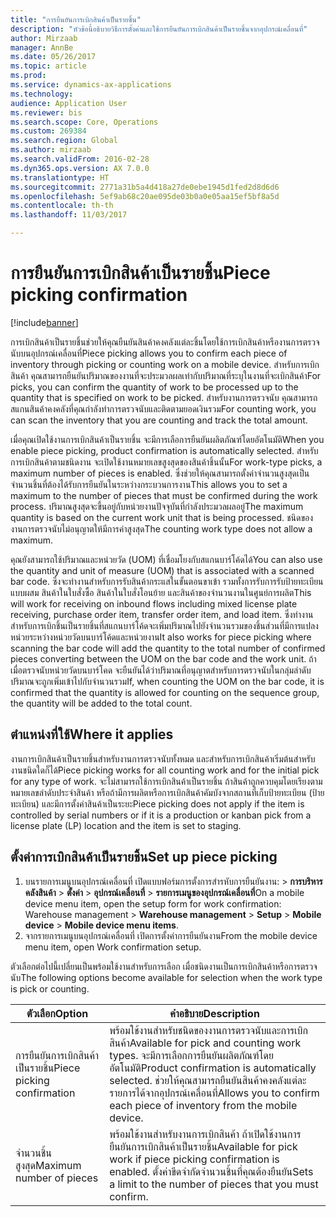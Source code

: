 ```yaml
---
title: "การยืนยันการเบิกสินค้าเป็นรายชิ้น"
description: "หัวข้อนี้อธิบายวิธีการตั้งค่าและใช้การยืนยันการเบิกสินค้าเป็นรายชิ้นจากอุปกรณ์เคลื่อนที่"
author: Mirzaab
manager: AnnBe
ms.date: 05/26/2017
ms.topic: article
ms.prod: 
ms.service: dynamics-ax-applications
ms.technology: 
audience: Application User
ms.reviewer: bis
ms.search.scope: Core, Operations
ms.custom: 269384
ms.search.region: Global
ms.author: mirzaab
ms.search.validFrom: 2016-02-28
ms.dyn365.ops.version: AX 7.0.0
ms.translationtype: HT
ms.sourcegitcommit: 2771a31b5a4d418a27de0ebe1945d1fed2d8d6d6
ms.openlocfilehash: 5ef9ab68c20ae095de03b0a0e05aa15ef5bf8a5d
ms.contentlocale: th-th
ms.lasthandoff: 11/03/2017

---
```


# <a name="piece-picking-confirmation"></a><span data-ttu-id="9b48e-103">การยืนยันการเบิกสินค้าเป็นรายชิ้น</span><span class="sxs-lookup"><span data-stu-id="9b48e-103">Piece picking confirmation</span></span>

[!include[banner](../includes/banner.md)]

<span data-ttu-id="9b48e-104">การเบิกสินค้าเป็นรายชิ้นช่วยให้คุณยืนยันสินค้าคงคลังแต่ละชิ้นโดยใช้การเบิกสินค้าหรืองานการตรวจนับบนอุปกรณ์เคลื่อนที่</span><span class="sxs-lookup"><span data-stu-id="9b48e-104">Piece picking allows you to confirm each piece of inventory through picking or counting work on a mobile device.</span></span> <span data-ttu-id="9b48e-105">สำหรับการเบิกสินค้า คุณสามารถยืนยันปริมาณของงานที่จะประมวลผลเท่ากับปริมาณที่ระบุในงานที่จะเบิกสินค้า</span><span class="sxs-lookup"><span data-stu-id="9b48e-105">For picks, you can confirm the quantity of work to be processed up to the quantity that is specified on work to be picked.</span></span> <span data-ttu-id="9b48e-106">สำหรับงานการตรวจนับ คุณสามารถสแกนสินค้าคงคลังที่คุณกำลังทำการตรวจนับและติดตามยอดเงินรวม</span><span class="sxs-lookup"><span data-stu-id="9b48e-106">For counting work, you can scan the inventory that you are counting and track the total amount.</span></span>

<span data-ttu-id="9b48e-107">เมื่อคุณเปิดใช้งานการเบิกสินค้าเป็นรายชิ้น จะมีการเลือการยืนยันผลิตภัณฑ์โดยอัตโนมัติ</span><span class="sxs-lookup"><span data-stu-id="9b48e-107">When you enable piece picking, product confirmation is automatically selected.</span></span> <span data-ttu-id="9b48e-108">สำหรับการเบิกสินค้าตามชนิดงาน จะเปิดใช้งานหมายเลขสูงสุดของสินค้าชิ้นนั้น</span><span class="sxs-lookup"><span data-stu-id="9b48e-108">For work-type picks, a maximum number of pieces is enabled.</span></span> <span data-ttu-id="9b48e-109">ซึ่งช่วยให้คุณสามารถตั้งค่าจำนวนสูงสุดเป็นจำนวนชิ้นที่ต้องได้รับการยืนยันในระหว่างกระบวนการงาน</span><span class="sxs-lookup"><span data-stu-id="9b48e-109">This allows you to set a maximum to the number of pieces that must be confirmed during the work process.</span></span> <span data-ttu-id="9b48e-110">ปริมาณสูงสุดจะขึ้นอยู่กับหน่วยงานปัจจุบันที่กำลังประมวลผลอยู่</span><span class="sxs-lookup"><span data-stu-id="9b48e-110">The maximum quantity is based on the current work unit that is being processed.</span></span> <span data-ttu-id="9b48e-111">ชนิดของงานการตรวจนับไม่อนุญาตให้มีการค่าสูงสุด</span><span class="sxs-lookup"><span data-stu-id="9b48e-111">The counting work type does not allow a maximum.</span></span>

<span data-ttu-id="9b48e-112">คุณยังสามารถใช้ปริมาณและหน่วยวัด (UOM) ที่เชื่อมโยงกับสแกนบาร์โค้ดได้</span><span class="sxs-lookup"><span data-stu-id="9b48e-112">You can also use the quantity and unit of measure (UOM) that is associated with a scanned bar code.</span></span> <span data-ttu-id="9b48e-113">ซึ่งจะทำงานสำหรับการรับสินค้ากระแสในขั้นตอนขาเข้า รวมทั้งการรับการรับป้ายทะเบียนแบบผสม สินค้าในใบสั่งซื้อ สินค้าในใบสั่งโอนย้าย และสินค้าของจำนวนงานในศูนย์การผลิต</span><span class="sxs-lookup"><span data-stu-id="9b48e-113">This will work for receiving on inbound flows including mixed license plate receiving, purchase order item, transfer order item, and load item.</span></span> <span data-ttu-id="9b48e-114">ซึ่งทำงานสำหรับการเบิกชิ้นเป็นรายชิ้นที่สแกนบาร์โค้ดจะเพิ่มปริมาณไปยังจำนวนรวมของชิ้นส่วนที่มีการแปลงหน่วยระหว่างหน่วยวัดบนบาร์โค้ดและหน่วยงาน</span><span class="sxs-lookup"><span data-stu-id="9b48e-114">It also works for piece picking where scanning the bar code will add the quantity to the total number of confirmed pieces converting between the UOM on the bar code and the work unit.</span></span> <span data-ttu-id="9b48e-115">ถ้าเมื่อตรวจนับหน่วยวัดบนบาร์โคด จะยืนยันได้ว่าปริมาณที่อนุญาตสำหรับการตรวจนับในกลุ่มลำดับ ปริมาณจะถูกเพิ่มเข้าไปกับจำนวนรวม</span><span class="sxs-lookup"><span data-stu-id="9b48e-115">If, when counting the UOM on the bar code, it is confirmed that the quantity is allowed for counting on the sequence group, the quantity will be added to the total count.</span></span>

## <a name="where-it-applies"></a><span data-ttu-id="9b48e-116">ตำแหน่งที่ใช้</span><span class="sxs-lookup"><span data-stu-id="9b48e-116">Where it applies</span></span>

<span data-ttu-id="9b48e-117">งานการเบิกสินค้าเป็นรายชิ้นสำหรับงานการตรวจนับทั้งหมด และสำหรับการเบิกสินค้าเริ่มต้นสำหรับงานชนิดใดก็ได้</span><span class="sxs-lookup"><span data-stu-id="9b48e-117">Piece picking works for all counting work and for the initial pick for any type of work.</span></span> <span data-ttu-id="9b48e-118">จะไม่สามารถใช้การเบิกสินค้าเป็นรายชิ้น ถ้าสินค้าถูกควบคุมโดยเรียงตามหมายเลขลำดับประจำสินค้า หรือถ้ามีการผลิตหรือการเบิกสินค้าคัมบังจากสถานที่เก็บป้ายทะเบียน (ป้ายทะเบียน) และมีการตั้งค่าสินค้าเป็นระยะ</span><span class="sxs-lookup"><span data-stu-id="9b48e-118">Piece picking does not apply if the item is controlled by serial numbers or if it is a production or kanban pick from a license plate (LP) location and the item is set to staging.</span></span>

## <a name="set-up-piece-picking"></a><span data-ttu-id="9b48e-119">ตั้งค่าการเบิกสินค้าเป็นรายชิ้น</span><span class="sxs-lookup"><span data-stu-id="9b48e-119">Set up piece picking</span></span>

1.  <span data-ttu-id="9b48e-120">บนรายการเมนูบนอุปกรณ์เคลื่อนที่ เปิดแบบฟอร์มการตั้งการสำรหับการยืนยันงาน: > **การบริหารคลังสินค้า** > **ตั้งค่า** > **อุปกรณ์เคลื่อนที่** > **รายการเมนูของอุปกรณ์เคลื่อนที่**</span><span class="sxs-lookup"><span data-stu-id="9b48e-120">On a mobile device menu item, open the setup form for work confirmation: Warehouse management > **Warehouse management** > **Setup** > **Mobile device** > **Mobile device menu items**.</span></span> 
2. <span data-ttu-id="9b48e-121">จากรายการเมนูบนอุปกรณ์เคลื่อนที่ เปิดการตั้งค่าการยืนยันงาน</span><span class="sxs-lookup"><span data-stu-id="9b48e-121">From the mobile device menu item, open Work confirmation setup.</span></span>

<span data-ttu-id="9b48e-122">ตัวเลือกต่อไปนี้เปลี่ยนเป็นพร้อมใช้งานสำหรับการเลือก เมื่อชนิดงานเป็นการเบิกสินค้าหรือการตรวจนับ</span><span class="sxs-lookup"><span data-stu-id="9b48e-122">The following options become available for selection when the work type is pick or counting.</span></span>

| <span data-ttu-id="9b48e-123">ตัวเลือก</span><span class="sxs-lookup"><span data-stu-id="9b48e-123">Option</span></span>        | <span data-ttu-id="9b48e-124">คำอธิบาย</span><span class="sxs-lookup"><span data-stu-id="9b48e-124">Description</span></span>   | 
| ------------- | ------------- |
| <span data-ttu-id="9b48e-125">การยืนยันการเบิกสินค้าเป็นรายชิ้น</span><span class="sxs-lookup"><span data-stu-id="9b48e-125">Piece picking confirmation</span></span>   | <span data-ttu-id="9b48e-126">พร้อมใช้งานสำหรับชนิดของงานการตรวจนับและการเบิกสินค้า</span><span class="sxs-lookup"><span data-stu-id="9b48e-126">Available for pick and counting work types.</span></span> <span data-ttu-id="9b48e-127">จะมีการเลือกการยืนยันผลิตภัณฑ์โดยอัตโนมัติ</span><span class="sxs-lookup"><span data-stu-id="9b48e-127">Product confirmation is automatically selected.</span></span> <span data-ttu-id="9b48e-128">ช่วยให้คุณสามารถยืนยันสินค้าคงคลังแต่ละรายการได้จากอุปกรณ์เคลื่อนที่</span><span class="sxs-lookup"><span data-stu-id="9b48e-128">Allows you to confirm each piece of inventory from the mobile device.</span></span> | 
| <span data-ttu-id="9b48e-129">จำนวนชิ้นสูงสุด</span><span class="sxs-lookup"><span data-stu-id="9b48e-129">Maximum number of pieces</span></span>     | <span data-ttu-id="9b48e-130">พร้อมใช้งานสำหรับงานการเบิกสินค้า ถ้าเปิดใช้งานการยืนยันการเบิกสินค้าเป็นรายชิ้น</span><span class="sxs-lookup"><span data-stu-id="9b48e-130">Available for pick work if piece picking confirmation is enabled.</span></span> <span data-ttu-id="9b48e-131">ตั้งค่าขีดจำกัดจำนวนชิ้นที่คุณต้องยืนยัน</span><span class="sxs-lookup"><span data-stu-id="9b48e-131">Sets a limit to the number of pieces that you must confirm.</span></span> |  

